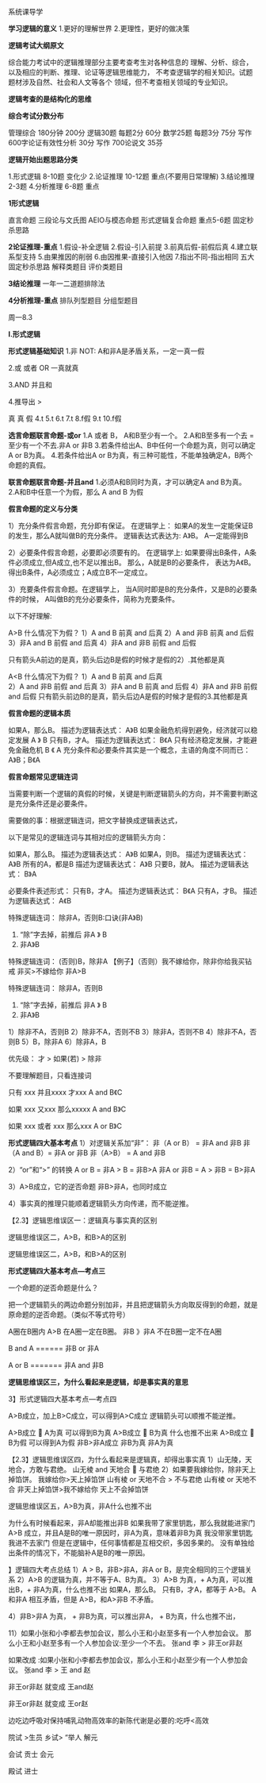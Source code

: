 

系统课导学

**学习逻辑的意义**
1.更好的理解世界
2.更理性，更好的做决策



**逻辑考试大纲原文**

综合能力考试中的逻辑推理部分主要考查考生对各种信息的
理解、分析、综合，以及相应的判断、推理、论证等逻辑思维能力，
不考查逻辑学的相关知识。试题题材涉及自然、社会和人文等各个
领域，但不考查相关领域的专业知识。



**逻辑考查的是结构化的思维**


**综合考试分数分布**

管理综合 180分钟 200分
逻辑30题 每题2分 60分
数学25题 每题3分 75分
写作 600字论证有效性分析 30分
写作 700论说文         35芬


**逻辑开始出题思路分类**

1.形式逻辑 8-10题  变化少
2.论证推理 10-12题  重点(不要用日常理解)
3.结论推理 2-3题
4.分析推理 6-8题   重点



**1形式逻辑** 

直言命题
三段论与文氏图
AEIO与模态命题
形式逻辑复合命题  重点5-6题
固定秒杀思路


**2论证推理-重点**
1.假设-补全逻辑
2.假设-引入前提
3.前真后假-前假后真
4.建立联系型支持
5.由果推因的削弱
6.由因推果-直接引入他因
7.指出不同-指出相同
五大固定秒杀思路
解释类题目
评价类题目


**3结论推理**
一年一二道题排除法


**4分析推理-重点**
排队列型题目
分组型题目




周一8.3 


**I.形式逻辑**

**形式逻辑基础知识**
1.非 NOT:
A和非A是矛盾关系，一定一真一假

2.或 或者 OR 
一真就真

3.AND 并且和


4.推导出  >




真 
真
假
4.t
5.t
6.t
7.t
8.f假
9.t
10.f假

**选言命题联言命题-或or**
1.A 或者 B， A和B至少有一个。
2.A和B至多有一个去 = 至少有一个不去.非A or 非B
3.若条件给出A、B中任何一个命题为真，则可以确定A or B为真。
4.若条件给出A or B为真，有三种可能性，不能单独确定A，B两个命题的真假。



**联言命题联言命题-并且and**
1.必须A和B同时为真，才可以确定A and B为真。
2.A和B中任意一个为假，那么 A and B 为假


**假言命题的定义与分类**

1）充分条件假言命题，充分即有保证。
在逻辑学上：
如果A的发生一定能保证B的发生，那么A就叫做B的充分条件。
逻辑表达式表达为: A》B。
A一定能得到B


2）必要条件假言命题，必要即必须要有的。
在逻辑学上:
如果要得出B条件，A条件必须成立,但A成立,也不足以推出B。
那么，A就是B的必要条件，
表达为A《B。
得出B条件，A必须成立；A成立B不一定成立。


3）充要条件假言命题。在逻辑学上，
当A同时即是B的充分条件，又是B的必要条件的时候，
A叫做B的充分必要条件，简称为充要条件。



以下不好理解:

A>B 什么情况下为假？
1）A  and B  前真 and 后真 
2）A  and 非B 前真 and 后假
3）非A  and B  前假 and 后真 
4）非A  and 非B 前假 and 后假

只有箭头A前边的是真，箭头后边B是假的时候才是假的2）.其他都是真


A<B 什么情况下为假？ 
1）A  and B  前真 and 后真   
2）A  and 非B 前假 and 后真
3）非A  and B  前真 and 后假 
4）非A  and 非B 前假 and 后假
只有箭头前边B的是真，箭头后边A是假的时候才是假的3.其他都是真




**假言命题的逻辑本质**

如果A，那么B。 描述为逻辑表达式： A》B   如果金融危机得到避免，经济就可以稳定发展 A 》 B
只有B，才A。 描述为逻辑表达式： B《A    只有经济稳定发展，才能避免金融危机 B 《 A
充分条件和必要条件其实是一个概念，主语的角度不同而已：
A》B；B《A





**假言命题常见逻辑连词**

当需要判断一个逻辑的真假的时候，关键是判断逻辑箭头的方向，并不需要判断这是充分条件还是必要条件。

需要做的事：根据逻辑连词，把文字替换成逻辑表达式，

以下是常见的逻辑连词与其相对应的逻辑箭头方向：

如果A，那么B。 描述为逻辑表达式： A》B
如果A，则B。 描述为逻辑表达式： A》B
所有的A，都是B 描述为逻辑表达式： A》B
只要B，就A。 描述为逻辑表达式： B》A



必要条件表述形式：
只有B，才A。 描述为逻辑表达式： B《A
只有A，才B。 描述为逻辑表达式： A《B


特殊逻辑连词： 除非A，否则B:口诀(非A》B)
1. “除”字去掉，前推后 非A 》 B
2. 非A》B

特殊逻辑连词： (否则)B，除非A
【例子】（否则）我不嫁给你，除非你给我买钻戒
非买>不嫁给你 
非A>B  

特殊逻辑连词： 除非A，否则B
1. “除”字去掉，前推后 非A 》 B
2. 非A》B

1）除非不A，否则B
2）除非不A，否则不B
3）除非A，否则不B
4）除非不A，否则B
5）B，除非A
6）除非A，B
 
 
优先级： 才 >  如果(若) > 除非
 


不要理解题目，只看连接词


只有 xxx 并且xxxx  才xxx
A and B《C

如果  xxx  又xxx  那么xxxxx
A and B》C


如果 xxx 或者 xxx 那么xxx
A or B》C






**形式逻辑四大基本考点**
1）对逻辑关系加“非”：
非（A or B） =  非A and 非B
非（A and B）=  非A  or 非B
非（A>B） =  A and 非B

2）“or”和“>” 的转换
A or B =  非A > B =  非B>A
非A  or 非B  = A > 非B = B>非A

3）A>B成立，它的逆否命题 非B>非A，也同时成立

4）事实真的推理只能顺着逻辑箭头方向传递，而不能逆推。




【2.3】逻辑思维误区一：逻辑真与事实真的区别


逻辑思维误区二，A>B，和B>A的区别


逻辑思维误区二，A>B，和B>A的区别




**形式逻辑四大基本考点—考点三**

一个命题的逆否命题是什么？

把一个逻辑箭头的两边命题分别加非，并且把逻辑箭头方向取反得到的命题，就是原命题的逆否命题。（类似不等式符号）

A圈在B圈内   A>B  在A圈一定在B圈。
非B 》非A   不在B圈一定不在A圈

B and A  ======  非B or 非A

A or B  ======= 非A and 非B
  



**逻辑思维误区三，为什么看起来是逻辑，却是事实真的意思**




3】形式逻辑四大基本考点—考点四

A>B成立，加上B>C成立，可以得到A>C成立
逻辑箭头可以顺推不能逆推。

A>B成立 ൅ A为真 可以得到B为真
A>B成立 ൅ B为真 什么也推不出来
A>B成立 ൅ B为假 可以得到A为假
非B>非A成立 非B为真 非A为真


【2.3】逻辑思维误区四，为什么看起来是逻辑真，却得出事实真
1）山无陵，天地合，方敢与君绝。 山无棱 and 天地合  与君绝
2）如果要我嫁给你，除非天上掉馅饼。 我嫁给你>天上掉馅饼
山有棱 or 天地不合 > 不与君绝
山有棱 or 天地不合
非天上掉馅饼>我不嫁给你
天上不会掉馅饼




逻辑思维误区五，A>B为真，非A什么也推不出

为什么有时候看起来，非A却能推出非B
如果我带了家里钥匙，那么我就能进家门
A>B 成立，并且A是B的唯一原因时，非A为真，意味着非B为真
我没带家里钥匙 我进不去家门
但是在逻辑中，任何事情都是互相交织，多因多果的。
没有单独给出条件的情况下，不能脑补A是B的唯一原因。






】逻辑四大考点总结
1）A > B，非B>非A，非A or B，是完全相同的三个逻辑关系
2）A>B 的逻辑为真，并不等于A、B为真。
3）A>B 为真，+ A为真，可以推出B，+ 非A为真，什么也推不出
如果A，那么B。 只有B，才A，都等于 A>B。
A 和非A  相互矛盾，但是 A>B，和A>非B 不矛盾。

4）非B>非A 为真， + 非B为真，可以推出非A， + B为真，什么也推不出，


11）如果小张和小李都去参加会议，那么小王和小赵至多有一个人参加会议。
那么小王和小赵至多有一个人参加会议:至少一个不去。
张and 李 >  非王or非赵

如果改成 :如果小张和小李都去参加会议，那么小王和小赵至少有一个人参加会议。
张and 李 >  王 and 赵

非王or非赵  就变成 王and赵

非王or非赵  就变成 王or赵






边吃边呼吸对保持哺乳动物高效率的新陈代谢是必要的:吃呼<高效




院试  >生员
乡试> “举人 解元

会试 贡士 会元

殿试 进士



